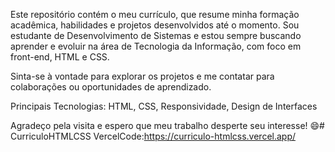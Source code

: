 Este repositório contém o meu currículo, que resume minha formação acadêmica, habilidades e projetos desenvolvidos até o momento. Sou estudante de Desenvolvimento de Sistemas e estou sempre buscando aprender e evoluir na área de Tecnologia da Informação, com foco em front-end, HTML e CSS.

Sinta-se à vontade para explorar os projetos e me contatar para colaborações ou oportunidades de aprendizado.

Principais Tecnologias: HTML, CSS, Responsividade, Design de Interfaces

Agradeço pela visita e espero que meu trabalho desperte seu interesse! 😄# CurriculoHTMLCSS
VercelCode:https://curriculo-htmlcss.vercel.app/
